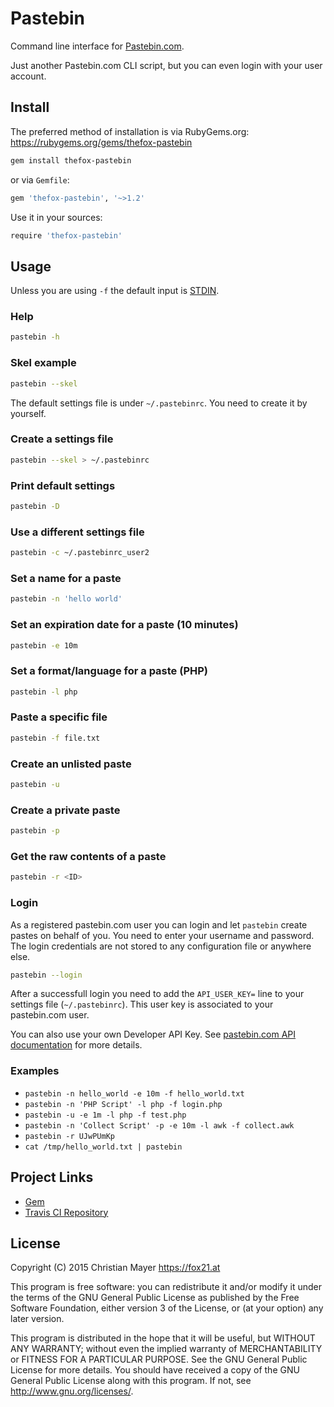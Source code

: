 # Pastebin

Command line interface for [Pastebin.com](https://pastebin.com/).

Just another Pastebin.com CLI script, but you can even login with your user account.

## Install

The preferred method of installation is via RubyGems.org:  
<https://rubygems.org/gems/thefox-pastebin>

```bash
gem install thefox-pastebin
```

or via `Gemfile`:

```bash
gem 'thefox-pastebin', '~>1.2'
```

Use it in your sources:

```bash
require 'thefox-pastebin'
```

## Usage

Unless you are using `-f` the default input is [STDIN](https://en.wikipedia.org/wiki/Standard_streams).

### Help

```bash
pastebin -h
```

### Skel example

```bash
pastebin --skel
```

The default settings file is under `~/.pastebinrc`. You need to create it by yourself.

### Create a settings file

```bash
pastebin --skel > ~/.pastebinrc
```

### Print default settings

```bash
pastebin -D
```

### Use a different settings file

```bash
pastebin -c ~/.pastebinrc_user2
```

### Set a name for a paste

```bash
pastebin -n 'hello world'
```

### Set an expiration date for a paste (10 minutes)

```bash
pastebin -e 10m
```

### Set a format/language for a paste (PHP)

```bash
pastebin -l php
```

### Paste a specific file

```bash
pastebin -f file.txt
```

### Create an unlisted paste

```bash
pastebin -u
```

### Create a private paste

```bash
pastebin -p
```

### Get the raw contents of a paste

```bash
pastebin -r <ID>
```

### Login

As a registered pastebin.com user you can login and let `pastebin` create pastes on behalf of you. You need to enter your username and password. The login credentials are not stored to any configuration file or anywhere else.

```bash
pastebin --login
```

After a successfull login you need to add the `API_USER_KEY=` line to your settings file (`~/.pastebinrc`). This user key is associated to your pastebin.com user.

You can also use your own Developer API Key. See [pastebin.com API documentation](https://pastebin.com/api) for more details.

### Examples

- `pastebin -n hello_world -e 10m -f hello_world.txt`
- `pastebin -n 'PHP Script' -l php -f login.php`
- `pastebin -u -e 1m -l php -f test.php`
- `pastebin -n 'Collect Script' -p -e 10m -l awk -f collect.awk`
- `pastebin -r UJwPUmKp`
- `cat /tmp/hello_world.txt | pastebin`

## Project Links

- [Gem](https://rubygems.org/gems/thefox-pastebin)
- [Travis CI Repository](https://travis-ci.org/TheFox/pastebin)

## License

Copyright (C) 2015 Christian Mayer <https://fox21.at>

This program is free software: you can redistribute it and/or modify it under the terms of the GNU General Public License as published by the Free Software Foundation, either version 3 of the License, or (at your option) any later version.

This program is distributed in the hope that it will be useful, but WITHOUT ANY WARRANTY; without even the implied warranty of MERCHANTABILITY or FITNESS FOR A PARTICULAR PURPOSE. See the GNU General Public License for more details. You should have received a copy of the GNU General Public License along with this program. If not, see <http://www.gnu.org/licenses/>.
